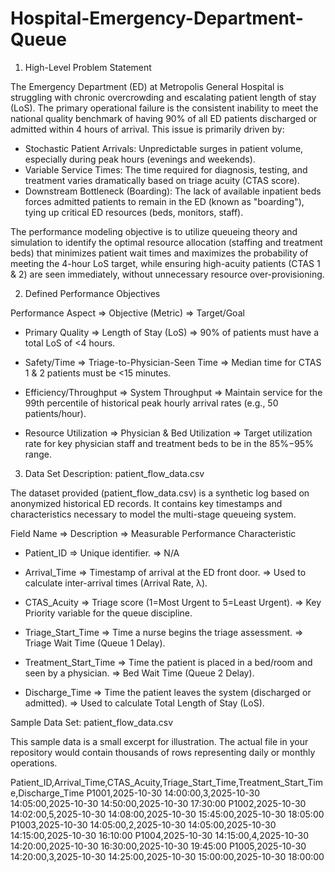 # Hospital-Emergency-Department-Queue

1. High-Level Problem Statement

  The Emergency Department (ED) at Metropolis General Hospital is struggling with chronic overcrowding and escalating patient length of stay (LoS). The primary operational failure is the consistent inability to meet the national quality benchmark of having 90% of all ED patients discharged or admitted within 4 hours of arrival. This issue is primarily driven by:

* Stochastic Patient Arrivals: Unpredictable surges in patient volume, especially during peak hours (evenings and weekends).
* Variable Service Times: The time required for diagnosis, testing, and treatment varies dramatically based on triage acuity (CTAS score).
* Downstream Bottleneck (Boarding): The lack of available inpatient beds forces admitted patients to remain in the ED (known as "boarding"), tying up critical ED resources (beds, monitors, staff).

The performance modeling objective is to utilize queueing theory and simulation to identify the optimal resource allocation (staffing and treatment beds) that minimizes patient wait times and maximizes the probability of meeting the 4-hour LoS target, while ensuring high-acuity patients (CTAS 1 & 2) are seen immediately, without unnecessary resource over-provisioning.


2. Defined Performance Objectives

  Performance Aspect	=>  Objective (Metric)	=>  Target/Goal
  
  *  Primary Quality	=>  Length of Stay (LoS)	=>  90% of patients must have a total LoS of <4 hours.
  
  *  Safety/Time	=>  Triage-to-Physician-Seen Time	=>  Median time for CTAS 1 & 2 patients must be <15 minutes.
  
  *  Efficiency/Throughput	=>  System Throughput	=>  Maintain service for the 99th percentile of historical peak hourly arrival rates (e.g., 50 patients/hour).
  
  *  Resource Utilization	=>  Physician & Bed Utilization	=>  Target utilization rate for key physician staff and treatment beds to be in the 85%−95% range.



3. Data Set Description: patient_flow_data.csv

  The dataset provided (patient_flow_data.csv) is a synthetic log based on anonymized historical ED records. It contains key timestamps and characteristics necessary to model the multi-stage queueing system.

  Field Name	=>  Description	=>  Measurable Performance Characteristic
  
  *  Patient_ID	=>  Unique identifier.	=>  N/A
  
  *  Arrival_Time	=>  Timestamp of arrival at the ED front door.	=>  Used to calculate inter-arrival times (Arrival Rate, λ).
  
  *  CTAS_Acuity	=>  Triage score (1=Most Urgent to 5=Least Urgent).	=>  Key Priority variable for the queue discipline.
  
  *  Triage_Start_Time	=>  Time a nurse begins the triage assessment.	=>  Triage Wait Time (Queue 1 Delay).
  
  *  Treatment_Start_Time	=>  Time the patient is placed in a bed/room and seen by a physician.	=>  Bed Wait Time (Queue 2 Delay).
  
  *  Discharge_Time	=>  Time the patient leaves the system (discharged or admitted).	=>  Used to calculate Total Length of Stay (LoS).




  Sample Data Set: patient_flow_data.csv
  
  This sample data is a small excerpt for illustration. The actual file in your repository would contain thousands of rows representing daily or monthly operations.

  Patient_ID,Arrival_Time,CTAS_Acuity,Triage_Start_Time,Treatment_Start_Time,Discharge_Time
  P1001,2025-10-30 14:00:00,3,2025-10-30 14:05:00,2025-10-30 14:50:00,2025-10-30 17:30:00
  P1002,2025-10-30 14:02:00,5,2025-10-30 14:08:00,2025-10-30 15:45:00,2025-10-30 18:05:00
  P1003,2025-10-30 14:05:00,2,2025-10-30 14:05:00,2025-10-30 14:15:00,2025-10-30 16:10:00
  P1004,2025-10-30 14:15:00,4,2025-10-30 14:20:00,2025-10-30 16:30:00,2025-10-30 19:45:00
  P1005,2025-10-30 14:20:00,3,2025-10-30 14:25:00,2025-10-30 15:00:00,2025-10-30 18:00:00

  
